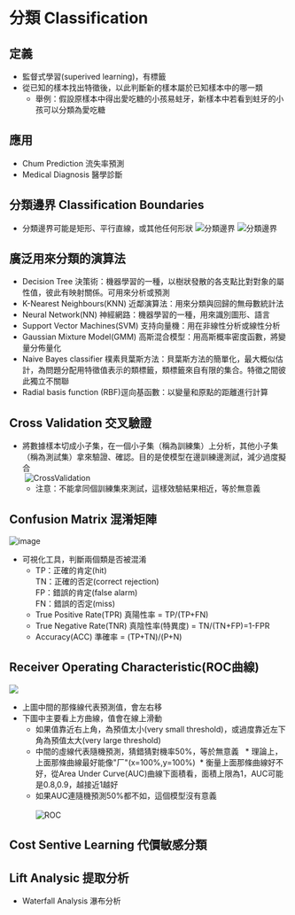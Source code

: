 分類 Classification
================
定義
---------------
* 監督式學習(superived learning)，有標籤
* 從已知的樣本找出特徵後，以此判斷新的樣本屬於已知樣本中的哪一類
  * 舉例：假設原樣本中得出愛吃糖的小孩易蛀牙，新樣本中若看到蛀牙的小孩可以分類為愛吃糖

應用
---------------
* Chum Prediction 流失率預測
* Medical Diagnosis 醫學診斷

分類邊界 Classification Boundaries
---------------
* 分類邊界可能是矩形、平行直線，或其他任何形狀
  ![分類邊界](http://openclassroom.stanford.edu/MainFolder/courses/MachineLearning/exercises/ex8materials/ex8b_1.png)
  ![分類邊界](http://www.onthelambda.com/wp-content/uploads/2014/07/quadratic.png)

廣泛用來分類的演算法
---------------
* Decision Tree 決策術：機器學習的一種，以樹狀發散的各支點比對對象的屬性值，彼此有映射關係。可用來分析或預測
* K-Nearest Neighbours(KNN) 近鄰演算法：用來分類與回歸的無母數統計法
* Neural Network(NN) 神經網路：機器學習的一種，用來識別圖形、語言
* Support Vector Machines(SVM) 支持向量機：用在非線性分析或線性分析
* Gaussian Mixture Model(GMM) 高斯混合模型：用高斯概率密度函數，將變量分佈量化
* Naive Bayes classifier 樸素貝葉斯方法：貝葉斯方法的簡單化，最大概似估計，為問題分配用特徵值表示的類標籤，類標籤來自有限的集合。特徵之間彼此獨立不關聯
* Radial basis function (RBF)逕向基函數：以變量和原點的距離進行計算
  

Cross Validation 交叉驗證
-------------------
* 將數據樣本切成小子集，在一個小子集（稱為訓練集）上分析，其他小子集（稱為測試集）拿來驗證、確認。目的是使模型在邊訓練邊測試，減少過度擬合<br/>
  ![CrossValidation](http://www.developer.com/imagesvr_ce/6793/ML4.png)
  * 注意：不能拿同個訓練集來測試，這樣效驗結果相近，等於無意義
 
Confusion Matrix 混淆矩陣
-------------------
  ![image](https://www.mathworks.com/matlabcentral/mlc-downloads/downloads/submissions/60900/versions/13/screenshot.png)<br/>
* 可視化工具，判斷兩個類是否被混淆 
  * TP：正確的肯定(hit)<br/>
TN：正確的否定(correct rejection)<br/>
FP：錯誤的肯定(false alarm)<br/>
FN：錯誤的否定(miss)<br/>
  * True Positive Rate(TPR) 真陽性率 = TP/(TP+FN)
  * True Negative Rate(TNR) 真陰性率(特異度) = TN/(TN+FP)=1-FPR
  * Accuracy(ACC) 準確率 = (TP+TN)/(P+N)<br/>

Receiver Operating Characteristic(ROC曲線)
-------------------
  ![](http://www.mlahanas.de/MOEA/Med/ROC21-Dateien/image001.jpg)<br/>
* 上圖中間的那條線代表預測值，會左右移
* 下圖中主要看上方曲線，值會在線上滑動
  * 如果值靠近右上角，為預值太小(very small threshold)，或過度靠近左下角為預值太大(very large threshold)
  * 中間的虛線代表隨機預測，猜錯猜對機率50%，等於無意義
  * 理論上，上面那條曲線最好能像"厂"(x=100%,y=100%) 
  * 衡量上面那條曲線好不好，從Area Under Curve(AUC)曲線下面積看，面積上限為1，AUC可能是0.8,0.9，越接近1越好
  * 如果AUC連隨機預測50%都不如，這個模型沒有意義 
  <br/><br/>
  ![ROC](https://www.medcalc.org/manual/_help/images/roc_intro3.png)<br/>

Cost Sentive Learning 代價敏感分類
-------------------

Lift Analysic 提取分析
-------------------

* Waterfall Analysis 瀑布分析



 
